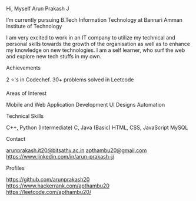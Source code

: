 Hi, Myself Arun Prakash J

I’m currently pursuing B.Tech Information Technology at Bannari Amman Institute of Technology

I am very excited to work in an IT company to utilize my technical and personal skills towards the growth of the organisation as well as to enhance my knowledge on new technologies. I am a self learner, who surf the web and explore new tech stuffs in my own.

Achievements

2 ⭐'s in Codechef.
30+ problems solved in Leetcode

Areas of Interest

Mobile and Web Application Development
UI Designs
Automation

Technical Skills

C++, Python (Intermediate)
C, Java (Basic)
HTML, CSS, JavaScript
MySQL

Contact

arunprakash.it20@bitsathy.ac.in
apthambu20@gmail.com
https://www.linkedin.com/in/arun-prakash-j/

Profiles

https://github.com/arunprakash20
https://www.hackerrank.com/apthambu20
https://leetcode.com/apthambu20/
